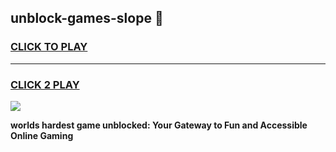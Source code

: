 
## unblock-games-slope 👋
<h3>
<a href="https://premium.freeplayer.one?title=unblock-games-slope&ref=14F">CLICK TO PLAY</a></h3>
<hr>

<h3>
<a href="https://premium.freeplayer.one?title=unblock-games-slope&ref=14F">CLICK 2 PLAY</a>
  
</h3>

<a href="https://premium.freeplayer.one?title=unblock-games-slope&ref=12F/"><img src="https://clearcache.store/games.png"></a>


**worlds hardest game unblocked: Your Gateway to Fun and Accessible Online Gaming**
